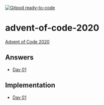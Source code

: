 [![Gitpod ready-to-code](https://img.shields.io/badge/Gitpod-ready--to--code-blue?logo=gitpod)](https://gitpod.io/#https://github.com/ktmeaton/advent-of-code-2020)

# advent-of-code-2020

[Advent of Code 2020](https://adventofcode.com/2020)

## Answers

- [Day 01](https://raw.githubusercontent.com/ktmeaton/advent-of-code-2020/main/day01/day01.log)

## Implementation

- [Day 01](https://raw.githubusercontent.com/ktmeaton/advent-of-code-2020/main/day01/day01.py)
